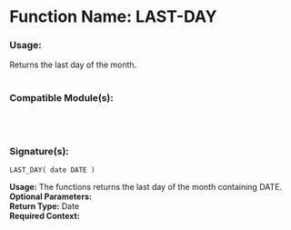 # Function Name: LAST-DAY

### Usage:
Returns the last day of the month.
<br><br>

### Compatible Module(s):

<br><br>

### Signature(s):

```
LAST_DAY( date DATE )
```
**Usage:** The functions returns the last day of the month containing DATE.<br>
**Optional Parameters:**<br>
**Return Type:** Date<br>
**Required Context:**<br>
<br>